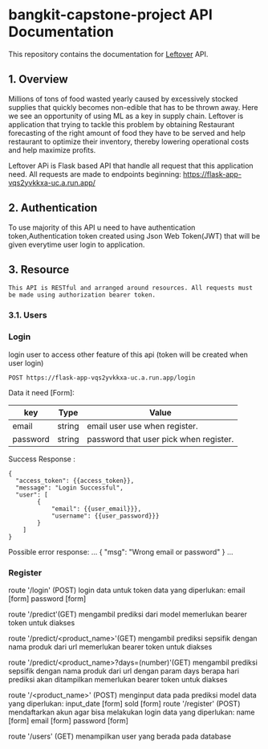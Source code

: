 # bangkit-capstone-project API Documentation

This repository contains the documentation for [Leftover](https://flask-app-vqs2yvkkxa-uc.a.run.app/) API.

## 1. Overview

   Millions of tons of food wasted yearly caused by excessively stocked supplies that quickly becomes non-edible 
that has to be thrown away. Here we see an opportunity of using ML as a key in supply chain.
    Leftover is application that trying to tackle this problem by obtaining Restaurant forecasting of the right 
amount of food they have to be served and help restaurant to optimize their inventory, 
thereby lowering operational costs and help maximize profits.

Leftover APi is Flask based API that handle all request that this application need. All requests are made to endpoints beginning:
https://flask-app-vqs2yvkkxa-uc.a.run.app/

## 2. Authentication
   To use majority of this API u need to have authentication token,Authentication token created using
Json Web Token(JWT) that will be given everytime user login to application.


## 3. Resource
	This API is RESTful and arranged around resources. All requests must be made using authorization bearer token.

### 3.1. Users

### Login
login user to access other feature of this api (token will be created when user login)

```
POST https://flask-app-vqs2yvkkxa-uc.a.run.app/login
```
Data it need [Form]:

| key        | Type   | Value                                     |
| -----------|--------|-------------------------------------------------|
| email      | string | email user use when register.             |
| password   | string | password that user pick when register.    |    

Success Response :

```
{
  "access_token": {{access_token}},
  "message": "Login Successful",
  "user": [
        {
            "email": {{user_email}}},
            "username": {{user_password}}}
        }
    ]
}
```

Possible error response: 
...
{
    "msg": "Wrong email or password"
}
...


### Register


route '/login' (POST)
	login data untuk token
	data yang diperlukan:
		email		[form]
		password	[form]

route '/predict'(GET)
	mengambil prediksi dari model
	memerlukan bearer token untuk diakses

route '/predict/<product_name>'(GET)
	mengambil prediksi sepsifik dengan nama produk dari url
	memerlukan bearer token untuk diakses

route '/predict/<product_name>?days=(number)'(GET)
	mengambil prediksi sepsifik dengan nama produk dari url 
		dengan param days berapa hari prediksi akan ditampilkan
	memerlukan bearer token untuk diakses

route '/<product_name>' (POST)
	menginput data pada prediksi model
	data yang diperlukan:
		input_date	[form]
		sold		[form]
route '/register' (POST)
	mendaftarkan akun agar bisa melakukan login
	data yang diperlukan:
		name		[form]
		email		[form]
		password	[form]

route '/users' (GET)
	menampilkan user yang berada pada database
	
